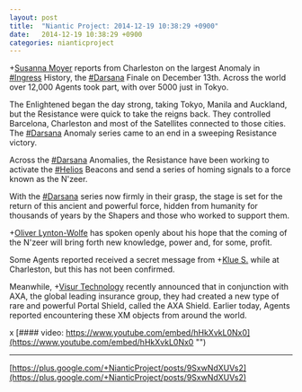 ```yaml
---
layout: post
title:  "Niantic Project: 2014-12-19 10:38:29 +0900"
date:   2014-12-19 10:38:29 +0900
categories: nianticproject
---
```

+[Susanna Moyer](https://plus.google.com/101560858827970533247 "") reports from Charleston on the largest Anomaly in [#Ingress](https://plus.google.com/s/%23Ingress "") History, the [#Darsana](https://plus.google.com/s/%23Darsana "") Finale on December 13th. Across the world over 12,000 Agents took part, with over 5000 just in Tokyo.

The Enlightened began the day strong, taking Tokyo, Manila and Auckland, but the Resistance were quick to take the reigns back. They controlled Barcelona, Charleston and most of the Satellites connected to those cities. The [#Darsana](https://plus.google.com/s/%23Darsana "") Anomaly series came to an end in a sweeping Resistance victory.

Across the [#Darsana](https://plus.google.com/s/%23Darsana "") Anomalies, the Resistance have been working to activate the [#Helios](https://plus.google.com/s/%23Helios "") Beacons and send a series of homing signals to a force known as the N'zeer. 

With the [#Darsana](https://plus.google.com/s/%23Darsana "") series now firmly in their grasp, the stage is set for the return of this ancient and powerful force, hidden from humanity for thousands of years by the Shapers and those who worked to support them.

+[Oliver Lynton-Wolfe](https://plus.google.com/108200572857719809031 "") has spoken openly about his hope that the coming of the N'zeer will bring forth new knowledge, power and, for some, profit.

Some Agents reported received a secret message from +[Klue S.](https://plus.google.com/110350977702120778591 "") while at Charleston, but this has not been confirmed.

Meanwhile, +[Visur Technology](https://plus.google.com/115880454950193571355 "") recently announced that in conjunction with AXA, the global leading insurance group, they had created a new type of rare and powerful Portal Shield, called the AXA Shield. Earlier today, Agents reported encountering these XM objects from around the world.

x
[#### video: https://www.youtube.com/embed/hHkXvkL0Nx0](https://www.youtube.com/embed/hHkXvkL0Nx0 "")
- - -
[https://plus.google.com/+NianticProject/posts/9SxwNdXUVs2](https://plus.google.com/+NianticProject/posts/9SxwNdXUVs2)
